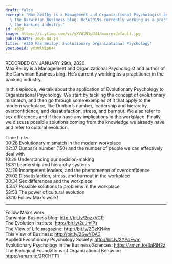 ```yaml
---
draft: false
excerpt: "Max Beilby is a Management and Organizational Psychologist and author of\
  \ the Darwinian Business blog. He\u2019s currently working as a practitioner in\
  \ the banking industry."
id: e320
image: https://i.ytimg.com/vi/yXYWlN1pU44/maxresdefault.jpg
publishDate: 2020-04-13
title: '#320 Max Beilby: Evolutionary Organizational Psychology'
youtubeid: yXYWlN1pU44
---
```

RECORDED ON JANUARY 29th, 2020.  
Max Beilby is a Management and Organizational Psychologist and author of the Darwinian Business blog. He’s currently working as a practitioner in the banking industry.

In this episode, we talk about the application of Evolutionary Psychology to Organizational Psychology. We start by tackling the concept of evolutionary mismatch, and then go through some examples of it that apply to the modern workplace, like Dunbar’s number, leadership and hierarchy, overconfidence, and dissatisfaction, stress, and burnout. We also refer to sex differences and if they have any implications in the workplace. Finally, we discuss possible solutions coming from the knowledge we already have and refer to cultural evolution.

Time Links:  
00:28  Evolutionary mismatch in the modern workplace  
02:37  Dunbar’s number (150) and the number of people we can effectively deal with  
10:28  Understanding our decision-making  
18:31  Leadership and hierarchy systems  
24:29  Incompetent leaders, and the phenomenon of overconfidence  
29:02  Dissatisfaction, stress, and burnout in the workplace  
38:34  Sex differences and the workplace  
45:47  Possible solutions to problems in the workplace  
53:53  The power of cultural evolution  
53:10  Follow Max’s work!

---

Follow Max’s work:  
Darwinian Business blog: http://bit.ly/2pzxVGP  
The Evolution Institute: http://bit.ly/2uJmiPs  
The View of Life magazine: http://bit.ly/2GzKN4w  
This View of Business: http://bit.ly/2GwYOA3  
Applied Evolutionary Psychology Society: http://bit.ly/2YPdEwm  
Evolutionary Psychology in the Business Sciences: https://amzn.to/3aRiH2z  
The Biological Foundations of Organizational Behavior: https://amzn.to/2RCHTT1
